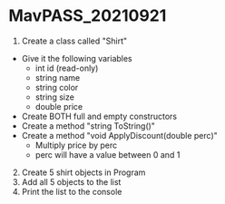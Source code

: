 # MavPASS_20210921

1) Create a class called "Shirt"
 - Give it the following variables
    - int id (read-only)
    - string name
    - string color
    - string size
    - double price
 - Create BOTH full and empty constructors
 - Create a method "string ToString()"
 - Create a method "void ApplyDiscount(double perc)"
    - Multiply price by perc
    - perc will have a value between 0 and 1
2) Create 5 shirt objects in Program
3) Add all 5 objects to the list
4) Print the list to the console
